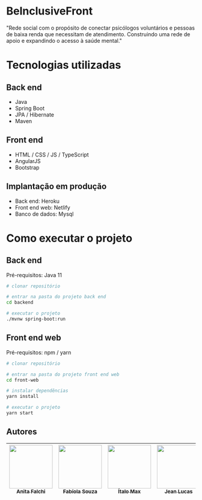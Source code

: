 # BeInclusiveFront

"Rede social com o propósito de conectar psicólogos voluntários e pessoas de baixa renda que necessitam de atendimento. Construindo uma rede de apoio e expandindo o acesso à saúde mental."

# Tecnologias utilizadas
## Back end
- Java
- Spring Boot
- JPA / Hibernate
- Maven
## Front end
- HTML / CSS / JS / TypeScript
- AngularJS
- Bootstrap
## Implantação em produção
- Back end: Heroku
- Front end web: Netlify
- Banco de dados: Mysql

# Como executar o projeto

## Back end
Pré-requisitos: Java 11

```bash
# clonar repositório

# entrar na pasta do projeto back end
cd backend

# executar o projeto
./mvnw spring-boot:run
```

## Front end web
Pré-requisitos: npm / yarn

```bash
# clonar repositório

# entrar na pasta do projeto front end web
cd front-web

# instalar dependências
yarn install

# executar o projeto
yarn start
```

## Autores

| [<img src="https://avatars.githubusercontent.com/u/93739689?v=4" width=115><br><sub>Anita Falchi</sub>](https://github.com/anita-falchi) |  [<img src="https://avatars.githubusercontent.com/u/97403936?v=4" width=115><br><sub>Fabíola Souza</sub>](https://github.com/fabiolasoufer) |  [<img src="https://avatars.githubusercontent.com/u/94934380?v=4" width=115><br><sub>Ítalo Max</sub>](https://github.com/Italomax) |  [<img src="https://avatars.githubusercontent.com/u/50253447?v=4" width=115><br><sub>Jean Lucas</sub>](https://github.com/JeanLRC) |  [<img src="https://avatars.githubusercontent.com/u/90970048?v=4" width=115><br><sub>Marcel Hikaru</sub>](https://github.com/Hikaruyamanaka) |  [<img src="https://avatars.githubusercontent.com/u/98350903?v=4" width=115><br><sub>Rafael Casotti</sub>](https://github.com/RafaelCasotti) |  [<img src="https://avatars.githubusercontent.com/u/98350220?v=4" width=115><br><sub>Samara Alves</sub>](https://github.com/Samara-Alves) |  [<img src="https://avatars.githubusercontent.com/u/97401841?v=4" width=115><br><sub>Sotiè Bustos</sub>](https://github.com/bustos00) |
| :---: | :---: | :---: | :---: | :---: | :---: | :---: | :---: |
